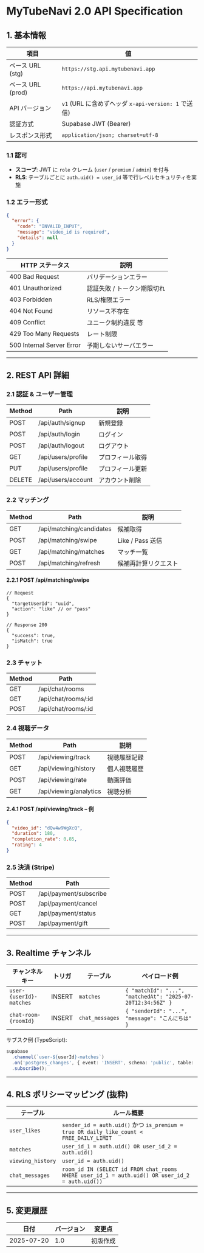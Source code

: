 # MyTubeNavi 2.0 API Specification

## 1. 基本情報

| 項目             | 値                                         |
| -------------- | ----------------------------------------- |
| ベース URL (stg)  | `https://stg.api.mytubenavi.app`          |
| ベース URL (prod) | `https://api.mytubenavi.app`              |
| API バージョン      | `v1` (URL に含めずヘッダ `x-api-version: 1` で送信) |
| 認証方式           | Supabase JWT (Bearer)                     |
| レスポンス形式        | `application/json; charset=utf-8`         |

### 1.1 認可

* **スコープ**: JWT に `role` クレーム (`user` / `premium` / `admin`) を付与
* **RLS**: テーブルごとに `auth.uid() = user_id` 等で行レベルセキュリティを実施

### 1.2 エラー形式

```json
{
  "error": {
    "code": "INVALID_INPUT",
    "message": "video_id is required",
    "details": null
  }
}
```

| HTTP ステータス                | 説明              |
| ------------------------- | --------------- |
| 400 Bad Request           | バリデーションエラー      |
| 401 Unauthorized          | 認証失敗 / トークン期限切れ |
| 403 Forbidden             | RLS/権限エラー       |
| 404 Not Found             | リソース不存在         |
| 409 Conflict              | ユニーク制約違反 等      |
| 429 Too Many Requests     | レート制限           |
| 500 Internal Server Error | 予期しないサーバエラー     |

---

## 2. REST API 詳細

### 2.1 認証 & ユーザー管理

| Method | Path               | 説明       |
| ------ | ------------------ | -------- |
| POST   | /api/auth/signup   | 新規登録     |
| POST   | /api/auth/login    | ログイン     |
| POST   | /api/auth/logout   | ログアウト    |
| GET    | /api/users/profile | プロフィール取得 |
| PUT    | /api/users/profile | プロフィール更新 |
| DELETE | /api/users/account | アカウント削除  |

### 2.2 マッチング

| Method | Path                     | 説明             |
| ------ | ------------------------ | -------------- |
| GET    | /api/matching/candidates | 候補取得           |
| POST   | /api/matching/swipe      | Like / Pass 送信 |
| GET    | /api/matching/matches    | マッチ一覧          |
| POST   | /api/matching/refresh    | 候補再計算リクエスト     |

#### 2.2.1 POST /api/matching/swipe

```jsonc
// Request
{
  "targetUserId": "uuid",
  "action": "like" // or "pass"
}

// Response 200
{
  "success": true,
  "isMatch": true
}
```

### 2.3 チャット

| Method | Path                 |
| ------ | -------------------- |
| GET    | /api/chat/rooms      |
| GET    | /api/chat/rooms/\:id |
| POST   | /api/chat/rooms/\:id |

### 2.4 視聴データ

| Method | Path                   | 説明     |
| ------ | ---------------------- | ------ |
| POST   | /api/viewing/track     | 視聴履歴記録 |
| GET    | /api/viewing/history   | 個人視聴履歴 |
| POST   | /api/viewing/rate      | 動画評価   |
| GET    | /api/viewing/analytics | 視聴分析   |

#### 2.4.1 POST /api/viewing/track – 例

```json
{
  "video_id": "dQw4w9WgXcQ",
  "duration": 180,
  "completion_rate": 0.85,
  "rating": 4
}
```

### 2.5 決済 (Stripe)

| Method | Path                   |
| ------ | ---------------------- |
| POST   | /api/payment/subscribe |
| POST   | /api/payment/cancel    |
| GET    | /api/payment/status    |
| POST   | /api/payment/gift      |

---

## 3. Realtime チャンネル

| チャンネルキー                 | トリガ    | テーブル            | ペイロード例                                                      |
| ----------------------- | ------ | --------------- | ----------------------------------------------------------- |
| `user-{userId}-matches` | INSERT | `matches`       | `{ "matchId": "...", "matchedAt": "2025-07-20T12:34:56Z" }` |
| `chat-room-{roomId}`    | INSERT | `chat_messages` | `{ "senderId": "...", "message": "こんにちは" }`                 |

サブスク例 (TypeScript):

```ts
supabase
  .channel(`user-${userId}-matches`)
  .on('postgres_changes', { event: 'INSERT', schema: 'public', table: 'matches' }, handleNewMatch)
  .subscribe();
```

---

## 4. RLS ポリシーマッピング (抜粋)

| テーブル              | ルール概要                                                                                           |
| ----------------- | ----------------------------------------------------------------------------------------------- |
| `user_likes`      | `sender_id = auth.uid()` かつ `is_premium = true OR daily_like_count < FREE_DAILY_LIMIT`          |
| `matches`         | `user_id_1 = auth.uid() OR user_id_2 = auth.uid()`                                              |
| `viewing_history` | `user_id = auth.uid()`                                                                          |
| `chat_messages`   | `room_id IN (SELECT id FROM chat_rooms WHERE user_id_1 = auth.uid() OR user_id_2 = auth.uid())` |

---

## 5. 変更履歴

| 日付         | バージョン | 変更点  |
| ---------- | ----- | ---- |
| 2025-07-20 | 1.0   | 初版作成 |
